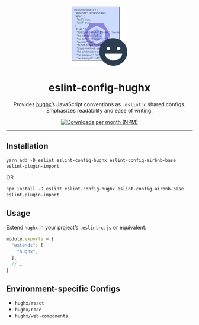 <p align="center"><img src="https://raw.githubusercontent.com/HughxDev/eslint-config-hughx/master/eslint-config-hughx.svg?sanitize=true" width="150" alt="logo" /></p>

<h1 align="center">eslint-config-hughx</h1>

<p align="center">Provides <a href="https://hughx.com">hughx</a>’s JavaScript conventions as <code>.eslintrc</code> shared configs. Emphasizes readability and ease of writing.</p>

<p align="center"><a href="https://www.npmjs.com/package/eslint-config-hughx"><img src="https://img.shields.io/npm/dm/eslint-config-hughx.svg" alt="Downloads per month (NPM)"></a></p>

---

## Installation

```shell
yarn add -D eslint eslint-config-hughx eslint-config-airbnb-base eslint-plugin-import
```
OR
```shell
npm install -D eslint eslint-config-hughx eslint-config-airbnb-base eslint-plugin-import
```

## Usage

Extend `hughx` in your project’s `.eslintrc.js` or equivalent:

```js
module.exports = {
  "extends": [
    "hughx",
  ],
  // …
}
```

## Environment-specific Configs

- `hughx/react`
- `hughx/node`
- `hughx/web-components`